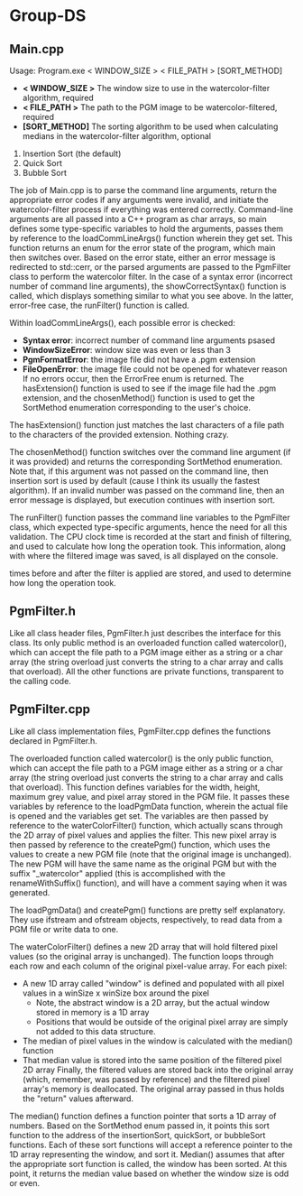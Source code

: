 # Group-DS

## Main.cpp
Usage: Program.exe < WINDOW_SIZE > < FILE_PATH > [SORT_METHOD]
* __< WINDOW_SIZE >__  The window size to use in the watercolor-filter algorithm, required
* __< FILE_PATH >__  The path to the PGM image to be watercolor-filtered, required
* __[SORT_METHOD]__  The sorting algorithm to be used when calculating medians in the watercolor-filter algorithm, optional
1. Insertion Sort (the default)
2. Quick Sort
3. Bubble Sort

The job of Main.cpp is to parse the command line arguments, return the appropriate error codes if any arguments were invalid,
and initiate the watercolor-filter process if everything was entered correctly.  Command-line arguments are all passed into a 
C++ program as char arrays, so main defines some type-specific variables to hold the arguments, passes them by reference to
the loadCommLineArgs() function wherein they get set. This function returns an enum for the error state of the program, which
main then switches over.  Based on the error state, either an error message is redirected to std::cerr, or the parsed
arguments are passed to the PgmFilter class to perform the watercolor filter.  In the case of a syntax error (incorrect
number of command line arguments), the showCorrectSyntax() function is called, which displays something similar to what you
see above.  In the latter, error-free case, the runFilter() function is called.

Within loadCommLineArgs(), each possible error is checked:
* __Syntax error__: incorrect number of command line arguments psased
* __WindowSizeError__: window size was even or less than 3
* __PgmFormatError__: the image file did not have a .pgm extension
* __FileOpenError__: the image file could not be opened for whatever reason
If no errors occur, then the ErrorFree enum is returned.  The hasExtension() function is used to see if the image file had the
.pgm extension, and the chosenMethod() function is used to get the SortMethod enumeration corresponding to the user's choice.

The hasExtension() function just matches the last characters of a file path to the characters of the provided extension.
Nothing crazy.

The chosenMethod() function switches over the command line argument (if it was provided) and returns the corresponding
SortMethod enumeration.  Note that, if this argument was not passed on the command line, then insertion sort is used by default
(cause I think its usually the fastest algorithm).  If an invalid number was passed on the command line, then an error message
is displayed, but execution continues with insertion sort.

The runFilter() function passes the command line variables to the PgmFilter class, which expected type-specific arguments,
hence the need for all this validation.  The CPU clock time is recorded at the start and finish of filtering, and
used to calculate how long the operation took.  This information, along with where the filtered image was saved, is all displayed
on the console.

times before and after the filter is applied are stored, and used to determine how long the operation took.

## PgmFilter.h
Like all class header files, PgmFilter.h just describes the interface for this class.  Its only public method is an
overloaded function called watercolor(), which can accept the file path to a PGM image either as a string or a char array (the
string overload just converts the string to a char array and calls that overload).  All the other functions are private
functions, transparent to the calling code.

## PgmFilter.cpp
Like all class implementation files, PgmFilter.cpp defines the functions declared in PgmFilter.h.

The overloaded function called watercolor() is the only public function, which can accept the file path to a PGM image either
as a string or a char array (the string overload just converts the string to a char array and calls that overload).
This function defines variables for the width, height, maximum grey value, and pixel array stored in the PGM file.
It passes these variables by reference to the loadPgmData function, wherein the actual file is opened and the variables get set.
The variables are then passed by reference to the waterColorFilter() function, which actually scans through the 2D array of
pixel values and applies the filter.  This new pixel array is then passed by reference to the createPgm() function, which uses
the values to create a new PGM file (note that the original image is unchanged).
The new PGM will have the same name as the original PGM but with the suffix "_watercolor" applied (this is accomplished with
the renameWithSuffix() function), and will have a comment saying when it was generated.

The loadPgmData() and createPgm() functions are pretty self explanatory.  They use ifstream and ofstream objects, respectively, to read data from a PGM file or write data to one.

The waterColorFilter() defines a new 2D array that will hold filtered pixel values (so the original array is unchanged).
The function loops through each row and each column of the original pixel-value array.
For each pixel:
* A new 1D array called "window" is defined and populated with all pixel values in a winSize x winSize box around the pixel
  * Note, the abstract window is a 2D array, but the actual window stored in memory is a 1D array
  * Positions that would be outside of the original pixel array are simply not added to this data structure.
* The median of pixel values in the window is calculated with the median() function
* That median value is stored into the same position of the filtered pixel 2D array
Finally, the filtered values are stored back into the original array (which, remember, was passed by reference) and the
filtered pixel array's memory is deallocated.  The original array passed in thus holds the "return" values afterward.

The median() function defines a function pointer that sorts a 1D array of numbers.  Based on the SortMethod enum passed in,
it points this sort function to the address of the insertionSort, quickSort, or bubbleSort functions.  Each of these sort
functions will accept a reference pointer to the 1D array representing the window, and sort it.  Median() assumes that after
the appropriate sort function is called, the window has been sorted.  At this point, it returns the median value based on
whether the window size is odd or even.
